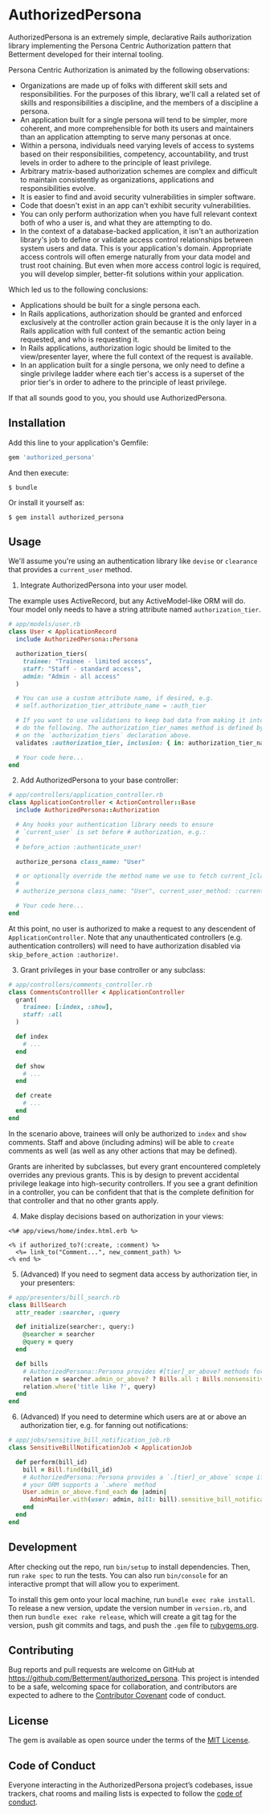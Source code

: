 # AuthorizedPersona

AuthorizedPersona is an extremely simple, declarative Rails
authorization library implementing the Persona Centric Authorization
pattern that Betterment developed for their internal tooling.

Persona Centric Authorization is animated by the following observations:

* Organizations are made up of folks with different skill sets and
  responsibilities. For the purposes of this library, we'll call a
related set of skills and responsibilities a discipline, and the members
of a discipline a persona.
* An application built for a single persona will tend to be simpler,
  more coherent, and more comprehensible for both its users and
maintainers than an application attempting to serve many personas at
once.
* Within a persona, individuals need varying levels of access to
  systems based on their responsibilities, competency, accountability,
and trust levels in order to adhere to the principle of least privilege.
* Arbitrary matrix-based authorization schemes are complex and difficult
  to maintain consistently as organizations, applications and
responsibilities evolve.
* It is easier to find and avoid security vulnerabilities in simpler
  software.
* Code that doesn't exist in an app can't exhibit security
  vulnerabilities.
* You can only perform authorization when you have full relevant context
  both of who a user is, and what they are attempting to do.
* In the context of a database-backed application, it isn't an
  authorization library's job to define or validate access control
relationships between system users and data. This is your application's
domain.  Appropriate access controls will often emerge naturally from
your data model and trust root chaining. But even when more access
control logic is required, you will develop simpler, better-fit
solutions within your application.

Which led us to the following conclusions:

* Applications should be built for a single persona each.
* In Rails applications, authorization should be granted and enforced
  exclusively at the controller action grain because it is the only
layer in a Rails application with full context of the semantic action
being requested, and who is requesting it.
* In Rails applications, authorization logic should be limited to the
  view/presenter layer, where the full context of the request is
available.
* In an application built for a single persona, we only need to define a
  single privilege ladder where each tier's access is a superset of
the prior tier's in order to adhere to the principle of least privilege.

If that all sounds good to you, you should use AuthorizedPersona.

## Installation

Add this line to your application's Gemfile:

```ruby
gem 'authorized_persona'
```

And then execute:

    $ bundle

Or install it yourself as:

    $ gem install authorized_persona

## Usage

We'll assume you're using an authentication library like `devise` or
`clearance` that provides a `current_user` method.

1.  Integrate AuthorizedPersona into your user model.

The example uses ActiveRecord, but any ActiveModel-like ORM will do.
Your model only needs to have a string attribute named
`authorization_tier`.

```ruby
# app/models/user.rb
class User < ApplicationRecord
  include AuthorizedPersona::Persona

  authorization_tiers(
    trainee: "Trainee - limited access",
    staff: "Staff - standard access",
    admin: "Admin - all access"
  )

  # You can use a custom attribute name, if desired, e.g.
  # self.authorization_tier_attribute_name = :auth_tier

  # If you want to use validations to keep bad data from making it into your table
  # do the following. The authorization_tier_names method is defined by AuthorizedPersona based
  # on the `authorization_tiers` declaration above.
  validates :authorization_tier, inclusion: { in: authorization_tier_names }

  # Your code here...
end
```

2. Add AuthorizedPersona to your base controller:

```ruby
# app/controllers/application_controller.rb
class ApplicationController < ActionController::Base
  include AuthorizedPersona::Authorization

  # Any hooks your authentication library needs to ensure
  # `current_user` is set before # authorization, e.g.:
  #
  # before_action :authenticate_user!

  authorize_persona class_name: "User"

  # or optionally override the method name we use to fetch current_[class_name] e.g.:
  #
  # authorize_persona class_name: "User", current_user_method: :current_fancy_user

  # Your code here...
end
```

At this point, no user is authorized to make a request to any descendent
of `ApplicationController`. Note that any unauthenticated controllers (e.g. authentication
controllers) will need to have authorization disabled via `skip_before_action :authorize!`.

3. Grant privileges in your base controller or any subclass:

```ruby
# app/controllers/comments_controller.rb
class CommentsControlller < ApplicationController
  grant(
    trainee: [:index, :show],
    staff: :all
  )

  def index
    # ...
  end

  def show
    # ...
  end

  def create
    # ...
  end
end
```

In the scenario above, trainees will only be authorized to `index` and
`show` comments. Staff and above (including admins) will be able to
`create` comments as well (as well as any other actions that may be
defined).

Grants are inherited by subclasses, but every grant encountered
completely overrides any previous grants. This is by design to prevent
accidental privilege leakage into high-security controllers. If you see
a grant definition in a controller, you can be confident that that is
the complete definition for that controller and that no other grants
apply.

4. Make display decisions based on authorization in your views:

```erb
<%# app/views/home/index.html.erb %>

<% if authorized_to?(:create, :comment) %>
  <%= link_to("Comment...", new_comment_path) %>
<% end %>
```

5. (Advanced) If you need to segment data access by authorization tier, in your
   presenters:

```ruby
# app/presenters/bill_search.rb
class BillSearch
  attr_reader :searcher, :query

  def initialize(searcher:, query:)
    @searcher = searcher
    @query = query
  end

  def bills
    # AuthorizedPersona::Persona provides #[tier]_or_above? methods for all defined tiers
    relation = searcher.admin_or_above? ? Bills.all : Bills.nonsensitive
    relation.where('title like ?', query)
  end
end
```

6. (Advanced) If you need to determine which users are at or above an
   authorization tier, e.g. for fanning out notifications:

```ruby
# app/jobs/sensitive_bill_notification_job.rb
class SensitiveBillNotificationJob < ApplicationJob

  def perform(bill_id)
    bill = Bill.find(bill_id)
    # AuthorizedPersona::Persona provides a `.[tier]_or_above` scope if
    # your ORM supports a `.where` method
    User.admin_or_above.find_each do |admin|
      AdminMailer.with(user: admin, bill: bill).sensitive_bill_notification.deliver_later
    end
  end
end
```

## Development

After checking out the repo, run `bin/setup` to install dependencies. Then, run `rake spec` to run the tests. You can also run `bin/console` for an interactive prompt that will allow you to experiment.

To install this gem onto your local machine, run `bundle exec rake install`. To release a new version, update the version number in `version.rb`, and then run `bundle exec rake release`, which will create a git tag for the version, push git commits and tags, and push the `.gem` file to [rubygems.org](https://rubygems.org).

## Contributing

Bug reports and pull requests are welcome on GitHub at https://github.com/Betterment/authorized_persona. This project is intended to be a safe, welcoming space for collaboration, and contributors are expected to adhere to the [Contributor Covenant](http://contributor-covenant.org) code of conduct.

## License

The gem is available as open source under the terms of the [MIT License](https://opensource.org/licenses/MIT).

## Code of Conduct

Everyone interacting in the AuthorizedPersona project’s codebases, issue trackers, chat rooms and mailing lists is expected to follow the [code of conduct](https://github.com/Betterment/authorized_persona/blob/main/CODE_OF_CONDUCT.md).
